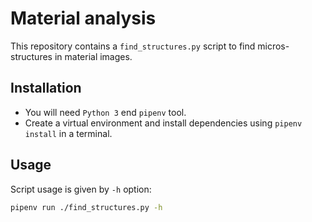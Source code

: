 # Material analysis

This repository contains a `find_structures.py` script to find micros-structures in material images.


## Installation

- You will need `Python 3` end `pipenv` tool.
- Create a virtual environment and install dependencies using `pipenv install` in a terminal.


## Usage

Script usage is given by `-h` option:
```bash
pipenv run ./find_structures.py -h
```
